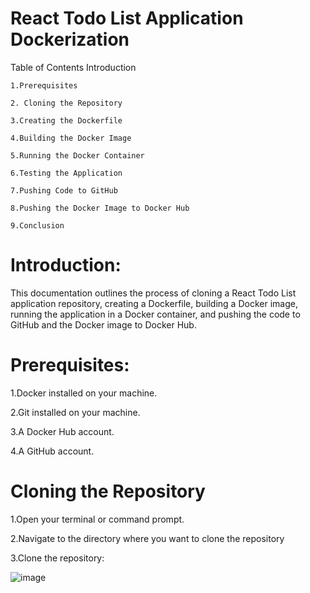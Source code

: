 # React Todo List Application Dockerization
  Table of Contents
    Introduction
      
    1.Prerequisites
      
    2. Cloning the Repository
    
    3.Creating the Dockerfile
    
    4.Building the Docker Image
    
    5.Running the Docker Container
    
    6.Testing the Application
    
    7.Pushing Code to GitHub
    
    8.Pushing the Docker Image to Docker Hub
    
    9.Conclusion



 # Introduction:
 
  This documentation outlines the process of cloning a React Todo List application repository, creating a Dockerfile, building a Docker image, running the application in a Docker container, and pushing the code to GitHub 
  and the Docker image to Docker Hub.

# Prerequisites:

   1.Docker installed on your machine.
 
   2.Git installed on your machine.
 
   3.A Docker Hub account.
 
   4.A GitHub account.



# Cloning the Repository

   1.Open your terminal or command prompt.

   2.Navigate to the directory where you want to clone the repository

   3.Clone the repository:
   

   ![image](https://github.com/user-attachments/assets/cecc63f8-9b44-4d4d-8937-49ae722e37e9)

